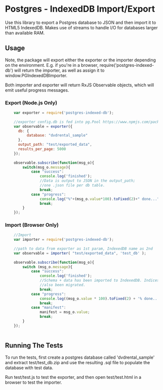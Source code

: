 Postgres - IndexedDB Import/Export
=========

Use this library to export a Postgres database to JSON and then import it to HTML5 
IndexedDB. Makes use of streams to handle I/O for databases larger than available RAM.

## Usage

Note, the package will export either the exporter or the importer depending on
the environment. E.g. if you're in a browser, require('postgres-indexed-db') will return the
importer, as well as assign it to window.PGIndexedDBImporter. 

Both importer and exporter will return RxJS Observable objects, which will emit useful progress
messages.


### Export (Node.js Only)
```js
    var exporter = require('postgres-indexed-db');
    
    //exporter config.db is fed into pg.Pool https://www.npmjs.com/package/pg
    var observable = exporter({
      db: {
          database: "dvdrental_sample"
      },
      output_path: "test/exported_data",
      results_per_page: 5000
    });
                      
    observable.subscribe(function(msg_o){
        switch(msg_o.message){
            case "success":
                console.log('finished');
                //Data is output to JSON in the output_path;
                //one .json file per db table.
                break;
            case "progress":
                console.log("%"+(msg_o.value*100).toFixed(2)+" done...");
                break;
        }
    });
```

### Import (Browser Only)
```js
    //Import 
    var importer = require('postgres-indexed-db');
    
    //path to data from exporter as 1st param, IndexedDB name as 2nd
    var observable = importer( "test/exported_data", 'test_db' );
    
    observable.subscribe(function(msg_o){
        switch (msg_o.message){
            case "success":
                console.log('finished');
                //Schema + data has been imported to IndexedDB. Indices from Postgres have
                //also been migrated.
                break;
            case "progress":
                console.log((msg_o.value * 100).toFixed(2) + '% done...');
                break;
            case "manifest":
                manifest = msg_o.value;
                break;
        }
    });
    
```

## Running The Tests

To run the tests, first create a postgres database called 'dvdrental_sample' and 
extract test/test_db.zip and use the resulting .sql file to populate the database
with test data. 

Run test/test.js to test the exporter, and then open 
test/test.html in a browser to test the importer.